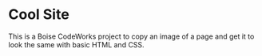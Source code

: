 <h1>Cool Site</h1>
<p>This is a Boise CodeWorks project to copy an image of a page and get it to look the same with basic HTML and CSS.</p>
